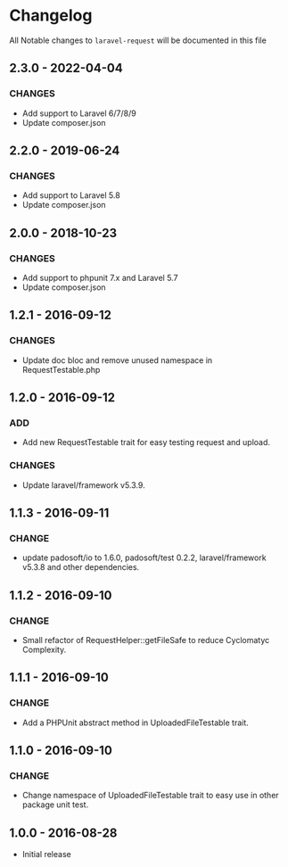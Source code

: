 # Changelog

All Notable changes to `laravel-request` will be documented in this file

## 2.3.0 - 2022-04-04
### CHANGES
- Add support to Laravel 6/7/8/9
- Update composer.json

## 2.2.0 - 2019-06-24
### CHANGES
- Add support to Laravel 5.8
- Update composer.json

## 2.0.0 - 2018-10-23
### CHANGES
- Add support to phpunit 7.x and Laravel 5.7
- Update composer.json

## 1.2.1 - 2016-09-12
### CHANGES
- Update doc bloc and remove unused namespace in RequestTestable.php

## 1.2.0 - 2016-09-12
### ADD
- Add new RequestTestable trait for easy testing request and upload.
### CHANGES
- Update laravel/framework v5.3.9.

## 1.1.3 - 2016-09-11
### CHANGE
- update padosoft/io to 1.6.0, padosoft/test 0.2.2, laravel/framework v5.3.8 and other dependencies.

## 1.1.2 - 2016-09-10
### CHANGE
- Small refactor of RequestHelper::getFileSafe to reduce Cyclomatyc Complexity.

## 1.1.1 - 2016-09-10
### CHANGE
- Add a PHPUnit abstract method in UploadedFileTestable trait.

## 1.1.0 - 2016-09-10
### CHANGE
- Change namespace of UploadedFileTestable trait to easy use in other package unit test.

## 1.0.0 - 2016-08-28

- Initial release
